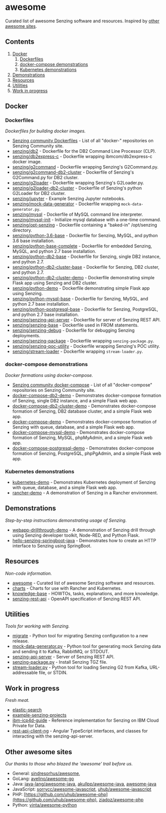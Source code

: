 # awesome

Curated list of awesome Senzing software and resources.
Inspired by [other awesome sites](#other-awesome-sites).

## Contents

1. [Docker](#docker)
    1. [Dockerfiles](#dockerfiles)
    1. [docker-compose demonstrations](#docker-compose-demonstrations)
    1. [Kubernetes demonstrations](#kubernetes-demonstrations)
1. [Demonstrations](#demonstrations)
1. [Resources](#resources)
1. [Utilities](#utilities)
1. [Work in progress](#work-in-progress)

## Docker

### Dockerfiles

*Dockerfiles for building docker images.*

- [Senzing community Dockerfiles](https://github.com/Senzing?q=docker-) - List of all "docker-" repositories on Senzing Community site.
- [senzing/db2](https://github.com/Senzing/docker-db2) - Dockerfile for the DB2 Command Line Processor (CLP).
- [senzing/db2express-c](https://github.com/Senzing/docker-db2express-c) - Dockerfile wrapping ibmcom/db2express-c docker image.
- [senzing/g2command](https://github.com/Senzing/docker-g2command) - Dockerfile wrapping Senzing's G2Command.py.
- [senzing/g2command-db2-cluster](https://github.com/Senzing/docker-g2command-db2-cluster) - Dockerfile of Senzing's G2Command.py for DB2 cluster.
- [senzing/g2loader](https://github.com/Senzing/docker-g2loader) - Dockerfile wrapping Senzing's G2Loader.py.
- [senzing/g2loader-db2-cluster](https://github.com/Senzing/docker-g2loader-db2-cluster) - Dockerfile of Senzing's python G2Loader for DB2 cluster.
- [senzing/jupyter](https://github.com/Senzing/docker-jupyter) - Example Senzing Jupyter notebooks.
- [senzing/mock-data-generator](https://github.com/Senzing/mock-data-generator) - Dockerfile wrapping `mock-data-generator.py`.
- [senzing/mysql](https://github.com/Senzing/docker-mysql) - Dockerfile of MySQL command line interpreter.
- [senzing/mysql-init](https://github.com/Senzing/docker-mysql-init) - Initialize mysql database with a one-time command.
- [senzing/opt-senzing](https://github.com/Senzing/docker-opt-senzing) - Dockerfile containing a "baked-in" /opt/senzing directory.
- [senzing/python-3.6-base](https://github.com/Senzing/docker-python-3.6-base) - Dockerfile for Senzing, MySQL, and python 3.6 base installation.
- [senzing/python-base-complete](https://github.com/Senzing/docker-python-base-complete) - Dockerfile for embedded Senzing, MySQL, and python 2.7 base installation.
- [senzing/python-db2-base](https://github.com/Senzing/docker-python-db2-base) - Dockerfile for Senzing, single DB2 instance, and python 2.7.
- [senzing/python-db2-cluster-base](https://github.com/Senzing/docker-python-db2-cluster-base) - Dockerfile for Senzing, DB2 cluster, and python 2.7.
- [senzing/python-db2-cluster-demo](https://github.com/Senzing/docker-python-db2-cluster-demo) - Dockerfile demonstrating simple Flask app using Senzing and DB2 cluster.
- [senzing/python-demo](https://github.com/Senzing/docker-python-demo) - Dockerfile demonstrating simple Flask app using Senzing.
- [senzing/python-mysql-base](https://github.com/Senzing/docker-python-mysql-base) - Dockerfile for Senzing, MySQL, and python 2.7 base installation.
- [senzing/python-postgresql-base](https://github.com/Senzing/docker-python-postgresql-base) - Dockerfile for Senzing, PostgreSQL, and python 2.7 base installation.
- [senzing/senzing-api-server](https://github.com/Senzing/senzing-api-server) - Dockerfile for server of Senzing REST API.
- [senzing/senzing-base](https://github.com/Senzing/docker-senzing-base) - Dockerfile used in FROM statements.
- [senzing/senzing-debug](https://github.com/Senzing/docker-senzing-debug) - Dockerfile for debugging Senzing deployments.
- [senzing/senzing-package](https://github.com/Senzing/senzing-package) - Dockerfile wrapping `senzing-package.py`.
- [senzing/senzing-poc-utility](https://github.com/Senzing/docker-senzing-poc-utility) - Dockerfile wrapping Senzing's POC utility.
- [senzing/stream-loader](https://github.com/Senzing/stream-loader) - Dockerfile  wrapping `stream-loader.py`.

### docker-compose demonstrations

*Docker formations using docker-compose.*

- [Senzing community docker-compose](https://github.com/Senzing?q=docker-compose-) - List of all "docker-compose" repositories on Senzing Community site.
- [docker-compose-db2-demo](https://github.com/Senzing/docker-compose-db2-demo) - Demonstrates docker-compose formation of Senzing, single DB2 instance, and a simple Flask web app.
- [docker-compose-db2-cluster-demo](https://github.com/Senzing/docker-compose-db2-cluster-demo) - Demonstrates docker-compose formation of Senzing, DB2 database cluster, and a simple Flask web app.
- [docker-compose-demo](https://github.com/Senzing/docker-compose-demo) - Demonstrates docker-compose formation of Senzing with queue, database, and a simple Flask web app.
- [docker-compose-mysql-demo](https://github.com/Senzing/docker-compose-mysql-demo) - Demonstrates docker-compose formation of Senzing, MySQL, phpMyAdmin, and a simple Flask web app.
- [docker-compose-postgresql-demo](https://github.com/Senzing/docker-compose-postgresql-demo) - Demonstrates docker-compose formation of Senzing, PostgreSQL, phpPgAdmin, and a simple Flask web app.

### Kubernetes demonstrations

- [kubernetes-demo](https://github.com/Senzing/kubernetes-demo) - Demonstrates Kubernetes deployment of Senzing with queue, database, and a simple Flask web app.
- [rancher-demo](https://github.com/Senzing/rancher-demo) - A demonstration of Senzing in a Rancher environment.

## Demonstrations

*Step-by-step instructions demonstrating usage of Senzing.*

- [webapp-drillthrough-demo](https://github.com/Senzing/webapp-drillthrough-demo) - A demonstration of Senzing drill through using Senzing developer toolkit, Node-RED, and Python Flask.
- [hello-senzing-springboot-java](https://github.com/Senzing/hello-senzing-springboot-java) - Demonstrates how to create an HTTP interface to Senzing using SpringBoot.

## Resources

*Non-code information.*

- [awesome](https://github.com/Senzing/awesome) - Curated list of awesome Senzing software and resources.
- [charts](https://github.com/Senzing/charts) - Charts for use with Rancher and Kubernetes.
- [knowledge-base](https://github.com/Senzing/knowledge-base) - HOWTOs, tasks, explanations, and more knowledge.
- [senzing-rest-api](https://github.com/Senzing/senzing-rest-api) - OpenAPI specification of Senzing REST API.

## Utilities

*Tools for working with Senzing.*

- [migrate](https://github.com/Senzing/migrate) - Python tool for migrating Senzing configuration to a new release.
- [mock-data-generator.py](https://github.com/Senzing/mock-data-generator) - Python tool for generating mock Senzing data and sending it to Kafka, RabbitMQ, or STDOUT.
- [senzing-api-server](https://github.com/Senzing/senzing-api-server) - Server of Senzing REST API.
- [senzing-package.py](https://github.com/Senzing/senzing-api-server) - Install Senzing TGZ file.
- [stream-loader.py](https://github.com/Senzing/stream-loader) - Python tool for loading Senzing G2 from Kafka, URL-addressable file, or STDIN.

## Work in progress

*Fresh meat.*

- [elastic-search](https://github.com/Senzing/elasticsearch)
- [example-senzing-projects](https://github.com/Senzing/example-senzing-projects)
- [ibm-icp4d-guide](https://github.com/Senzing/ibm-icp4d-guide) - Reference implementation for Senzing on IBM Cloud Private for Data.
- [rest-api-client-ng](https://github.com/Senzing/rest-api-client-ng) - Angular TypeScript interfaces, and classes for interacting with the senzing-api-server.

## Other awesome sites

*Our thanks to those who blazed the 'awesome' trail before us.*

- General:
  [sindresorhus/awesome](https://github.com/sindresorhus/awesome),
- GoLang:
  [avelino/awesome-go](https://github.com/avelino/awesome-go)
- Java:
  [java-lang/awesome-java](https://github.com/java-lang/awesome-java),
  [akullpp/awesome-java](https://github.com/akullpp/awesome-java),
  [awesome-java](https://github.com/uhub/awesome-java)
- JavaScript:
  [sorrycc/awesome-javascript](https://github.com/sorrycc/awesome-javascript),
  [uhub/awesome-javascript](https://github.com/uhub/awesome-javascript)
- PHP:
  [https://github.com/uhub/awesome-php](https://github.com/uhub/awesome-php),
  [ziadoz/awesome-php](https://github.com/ziadoz/awesome-php)
- Python:
  [vinta/awesome-python](https://github.com/vinta/awesome-python)
